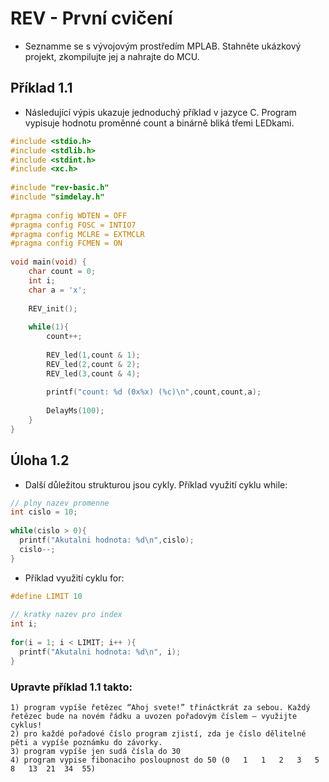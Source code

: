 # REV - První cvičení
- Seznamme se s vývojovým prostředím MPLAB. Stahněte ukázkový projekt, zkompilujte jej a nahrajte do MCU.
## Příklad 1.1
* Následující výpis ukazuje jednoduchý příklad v jazyce C. Program vypisuje hodnotu proměnné count a binárně bliká třemi LEDkami. 
```c
#include <stdio.h>
#include <stdlib.h>
#include <stdint.h>
#include <xc.h>
 
#include "rev-basic.h"
#include "simdelay.h"
 
#pragma config WDTEN = OFF
#pragma config FOSC = INTIO7
#pragma config MCLRE = EXTMCLR
#pragma config FCMEN = ON
 
void main(void) {
    char count = 0;
    int i;
    char a = 'x';
 
    REV_init();
 
    while(1){
        count++;
 
        REV_led(1,count & 1);
        REV_led(2,count & 2);
        REV_led(3,count & 4);
 
        printf("count: %d (0x%x) (%c)\n",count,count,a);
 
        DelayMs(100);
    }
}
```

## Úloha 1.2

* Další důležitou strukturou jsou cykly. Příklad využití cyklu while: 
```c
// plny nazev promenne
int cislo = 10;
 
while(cislo > 0){
  printf("Akutalni hodnota: %d\n",cislo);
  cislo--;
}
```

* Příklad využití cyklu for: 
```c
#define LIMIT 10
 
// kratky nazev pro index
int i;
 
for(i = 1; i < LIMIT; i++ ){
  printf("Akutalni hodnota: %d\n", i);
}
```
### Upravte příklad 1.1 takto:

    1) program vypíše řetězec “Ahoj svete!” třináctkrát za sebou. Každý řetězec bude na novém řádku a uvozen pořadovým číslem – využijte cyklus!
    2) pro každé pořadové číslo program zjistí, zda je číslo dělitelné pěti a vypíše poznámku do závorky.
    3) program vypíše jen sudá čísla do 30
    4) program vypise fibonaciho posloupnost do 50 (0 	1 	1 	2 	3 	5 	8 	13 	21 	34 	55)
